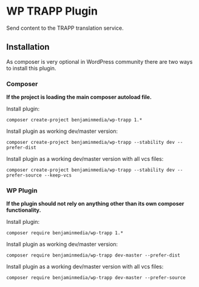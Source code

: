 # WP TRAPP Plugin
Send content to the TRAPP translation service.

## Installation

As composer is very optional in WordPress community there are two ways to install this plugin.

### Composer

**If the project is loading the main composer autoload file.**

Install plugin:

`composer create-project benjaminmedia/wp-trapp 1.*`

Install plugin as working dev/master version:

`composer create-project benjaminmedia/wp-trapp --stability dev --prefer-dist`

Install plugin as a working dev/master version with all vcs files:

`composer create-project benjaminmedia/wp-trapp --stability dev --prefer-source --keep-vcs`

### WP Plugin

**If the plugin should not rely on anything other than its own composer functionality.**

Install plugin:

`composer require benjaminmedia/wp-trapp 1.*`

Install plugin as working dev/master version:

`composer require benjaminmedia/wp-trapp dev-master --prefer-dist`

Install plugin as a working dev/master version with all vcs files:

`composer require benjaminmedia/wp-trapp dev-master --prefer-source`
